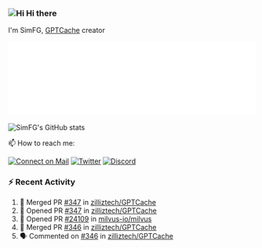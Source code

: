 ### <img src='https://qpluspicture.oss-cn-beijing.aliyuncs.com/6LjjQA/Hi.gif' alt='Hi' width="24"/> Hi there

I'm SimFG, [GPTCache](https://github.com/zilliztech/GPTCache) creator

![Metrics 👋](/metrics.plugin.followup.user.svg)

![SimFG's GitHub stats](https://github-readme-stats.vercel.app/api?username=SimFG&show_icons=true&theme=radical&count_private=true)

📫 How to reach me:

[![Connect on Mail](https://img.shields.io/badge/Ask%20me-anything-1abc9c.svg)](mailto:1142838399@qq.com)
[![Twitter](https://img.shields.io/twitter/follow/FogSim?style=social)](https://twitter.com/FogSim)
[![Discord](https://img.shields.io/discord/1092648432495251507?label=Discord&logo=discord)](https://discord.gg/Q8C6WEjSWV)

### :zap: Recent Activity

<!--START_SECTION:activity-->
1. 🎉 Merged PR [#347](https://github.com/zilliztech/GPTCache/pull/347) in [zilliztech/GPTCache](https://github.com/zilliztech/GPTCache)
2. 💪 Opened PR [#347](https://github.com/zilliztech/GPTCache/pull/347) in [zilliztech/GPTCache](https://github.com/zilliztech/GPTCache)
3. 💪 Opened PR [#24109](https://github.com/milvus-io/milvus/pull/24109) in [milvus-io/milvus](https://github.com/milvus-io/milvus)
4. 🎉 Merged PR [#346](https://github.com/zilliztech/GPTCache/pull/346) in [zilliztech/GPTCache](https://github.com/zilliztech/GPTCache)
5. 🗣 Commented on [#346](https://github.com/zilliztech/GPTCache/issues/346) in [zilliztech/GPTCache](https://github.com/zilliztech/GPTCache)
<!--END_SECTION:activity-->

